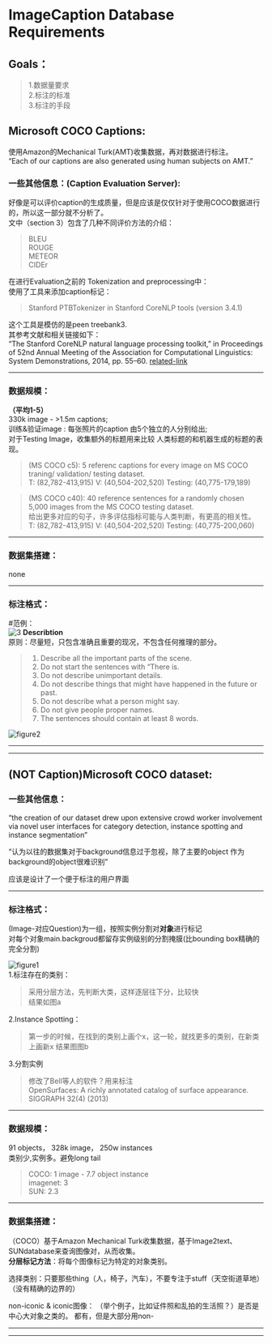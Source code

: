 # ImageCaption Database Requirements
## Goals： 

>1.数据量要求  
>2.标注的标准  
>3.标注的手段  



## Microsoft COCO Captions: 

使用Amazon的Mechanical Turk(AMT)收集数据，再对数据进行标注。   
“Each of our captions are also generated using human subjects on AMT.”

### 一些其他信息：(Caption Evaluation Server):  
好像是可以评价caption的生成质量，但是应该是仅仅针对于使用COCO数据进行的，所以这一部分就不分析了。  
文中（section 3）包含了几种不同评价方法的介绍：  
>BLEU  
>ROUGE  
>METEOR  
>CIDEr

在进行Evaluation之前的 Tokenization and preprocessing中：  
使用了工具来添加caption标记：
> Stanford PTBTokenizer in Stanford CoreNLP tools (version 3.4.1)  

这个工具是模仿的是peen treebank3.   
其参考文献和相关链接如下：  
“The Stanford CoreNLP natural language processing toolkit,” in Proceedings of 52nd Annual Meeting of the Association for Computational Linguistics: System Demonstrations, 2014, pp. 55–60. [related-link](http://www.aclweb.org/anthology/P/P14/P14-5010)  

---
### 数据规模：
**（平均1-5）**   
330k image - >1.5m captions;   
训练&验证image : 每张照片的caption 由5个独立的人分别给出;  
对于Testing Image，收集额外的标题用来比较 人类标题的和机器生成的标题的表现。

>(MS COCO c5): 5 referenc captions for every image on MS COCO traning/ validation/ testing dataset.  
T: (82,782-413,915) V: (40,504-202,520) Testing: (40,775-179,189)

>(MS COCO c40): 40 reference sentences for a randomly chosen 5,000 images from the MS COCO testing dataset.  
>给出更多对应的句子，许多评估指标可能与人类判断，有更高的相关性。  
T: (82,782-413,915) V: (40,504-202,520) Testing: (40,775-200,060)
---
### 数据集搭建：
none

---
### 标注格式：
#范例：  
![3](https://gitee.com/Aiken97/markdown-image/raw/master/img/20210911211210.jpg)
**Describtion**  
原则：尽量短，只包含准确且重要的现况，不包含任何推理的部分。  

>1. Describe all the important parts of the scene.  
>1. Do not start the sentences with “There is.
>1. Do not describe unimportant details.
>1. Do not describe things that might have happened in the future or past.  
>1. Do not describe what a person might say.  
>1. Do not give people proper names.
>1. The sentences should contain at least 8 words.

![figure2](https://gitee.com/Aiken97/markdown-image/raw/master/img/20210911211229.jpg) 

---
---

## (NOT Caption)Microsoft COCO dataset:  
### 一些其他信息：  

“the creation of our dataset drew upon extensive crowd worker involvement via novel user interfaces for category detection, instance spotting and instance segmentation”  

“认为以往的数据集对于background信息过于忽视，除了主要的object 作为background的object很难识别”

应该是设计了一个便于标注的用户界面

---
### 标注格式：  
(Image-对应Question)为一组，按照实例分割对**对象**进行标记  
对每个对象main.backgroud都留存实例级别的分割掩膜(比bounding box精确的完全分割)  

![figure1](https://gitee.com/Aiken97/markdown-image/raw/master/img/20210911211319.jpg)  
1.标注存在的类别：
>采用分层方法，先判断大类，这样逐层往下分，比较快  
>结果如图a

2.Instance Spotting： 
>第一步的时候，在找到的类别上画个x，这一轮，就找更多的类别，在新类上画新x
>结果图图b

3.分割实例
>修改了Bell等人的软件？用来标注  
>OpenSurfaces: A richly annotated catalog of surface appearance. SIGGRAPH 32(4) (2013)


---
### 数据规模：  
91 objects， 328k image， 250w instances  
类别少,实例多。避免long tail  
>COCO: 1 image - 7.7 object instance  
>imagenet: 3   
>SUN: 2.3  




---
### 数据集搭建：  

（COCO）基于Amazon Mechanical Turk收集数据，基于Image2text、SUNdatabase来查询图像对，从而收集。  
**分层标记方法**：将每个图像标记为特定的对象类别。

选择类别：只要那些thing（人，椅子，汽车），不要专注于stuff（天空街道草地）（没有精确的边界的）  

non-iconic & iconic图像：
（举个例子，比如证件照和乱拍的生活照？）是否是中心大对象之类的。
都有，但是大部分用non-

---
---
